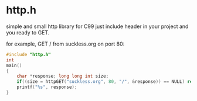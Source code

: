 # http.h
simple and small http library for C99
just include header in your project and you ready to GET.

for example, GET / from suckless.org on port 80:
```c
#include "http.h"
int
main()
{
    char *response; long long int size;
    if((size = httpGET("suckless.org", 80, "/", &response)) == NULL) return -1;
    printf("%s", response);
}
```
